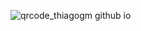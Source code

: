 

![qrcode_thiagogm github io](https://github.com/user-attachments/assets/bb1899b9-12cc-4616-bc39-5f5a4f587598)
